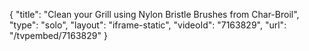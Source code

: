 {
    "title": "Clean your Grill using Nylon Bristle Brushes from Char-Broil",
    "type": "solo",
    "layout": "iframe-static",
    "videoId": "7163829",
    "url": "\/tvpembed\/7163829"
}